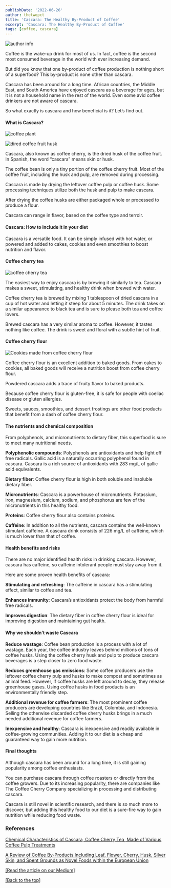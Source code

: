 ```yaml
---
publishDate: '2022-06-26'
author: thetwopct
title: 'Cascara: The Healthy By-Product of Coffee'
excerpt: 'Cascara: The Healthy By-Product of Coffee'
tags: [coffee, cascara]
---
```


![author info](https://miro.medium.com/v2/resize:fit:720/format:webp/1*7SkY6jcHty5ooS1xRSa9Kg.jpeg)

Coffee is the wake-up drink for most of us. In fact, coffee is the second most consumed beverage in the world with ever increasing demand.

But did you know that one by-product of coffee production is nothing short of a superfood? This by-product is none other than cascara.

Cascara has been around for a long time. African countries, the Middle East, and South America have enjoyed cascara as a beverage for ages, but it is not a household name in the rest of the world. Even some avid coffee drinkers are not aware of cascara.

So what exactly is cascara and how beneficial is it? Let’s find out.

#### What is Cascara?

![coffee plant](https://miro.medium.com/v2/resize:fit:720/format:webp/0*W1QmyerFZ8QbrHAc)

![dired coffee fruit husk](https://miro.medium.com/v2/resize:fit:720/format:webp/0*z5cksISsFYPOHI28)

Cascara, also known as coffee cherry, is the dried husk of the coffee fruit. In Spanish, the word “cascara” means skin or husk.

The coffee bean is only a tiny portion of the coffee cherry fruit. Most of the coffee fruit, including the husk and pulp, are removed during processing.

Cascara is made by drying the leftover coffee pulp or coffee husk. Some processing techniques utilize both the husk and pulp to make cascara.

After drying the coffee husks are either packaged whole or processed to produce a flour.

Cascara can range in flavor, based on the coffee type and terroir.

#### Cascara: How to include it in your diet

Cascara is a versatile food. It can be simply infused with hot water, or powered and added to cakes, cookies and even smoothies to boost nutrition and flavor.

#### Coffee cherry tea

![coffee cherry tea](https://miro.medium.com/v2/resize:fit:720/format:webp/0*Trg50TMnWzf7fIwS)

The easiest way to enjoy cascara is by brewing it similarly to tea. Cascara makes a sweet, stimulating, and healthy drink when brewed with water.

Coffee cherry tea is brewed by mixing 1 tablespoon of dried cascara in a cup of hot water and letting it steep for about 5 minutes. The drink takes on a similar appearance to black tea and is sure to please both tea and coffee lovers.

Brewed cascara has a very similar aroma to coffee. However, it tastes nothing like coffee. The drink is sweet and floral with a subtle hint of fruit.

#### Coffee cherry flour

![Cookies made from coffee cherry flour](https://miro.medium.com/v2/resize:fit:640/format:webp/0*IvQ2CnfioIJwFP1h)

Coffee cherry flour is an excellent addition to baked goods. From cakes to cookies, all baked goods will receive a nutrition boost from coffee cherry flour.

Powdered cascara adds a trace of fruity flavor to baked products.

Because coffee cherry flour is gluten-free, it is safe for people with coeliac disease or gluten allergies.

Sweets, sauces, smoothies, and dessert frostings are other food products that benefit from a dash of coffee cherry flour.

#### The nutrients and chemical composition

From polyphenols, and micronutrients to dietary fiber, this superfood is sure to meet many nutritional needs.

**Polyphenolic compounds**: Polyphenols are antioxidants and help fight off free radicals. Gallic acid is a naturally occurring polyphenol found in cascara. Cascara is a rich source of antioxidants with 283 mg/L of gallic acid equivalents.

**Dietary fiber**: Coffee cherry flour is high in both soluble and insoluble dietary fiber.

**Micronutrients**: Cascara is a powerhouse of micronutrients. Potassium, iron, magnesium, calcium, sodium, and phosphorus are few of the micronutrients in this healthy food.

**Proteins**: Coffee cherry flour also contains proteins.

**Caffeine**: In addition to all the nutrients, cascara contains the well-known stimulant caffeine. A cascara drink consists of 226 mg/L of caffeine, which is much lower than that of coffee.

#### Health benefits and risks

There are no major identified health risks in drinking cascara. However, cascara has caffeine, so caffeine intolerant people must stay away from it.

Here are some proven health benefits of cascara:

**Stimulating and refreshing**: The caffeine in cascara has a stimulating effect, similar to coffee and tea.

**Enhances immunity**: Cascara’s antioxidants protect the body from harmful free radicals.

**Improves digestion**: The dietary fiber in coffee cherry flour is ideal for improving digestion and maintaining gut health.

#### Why we shouldn’t waste Cascara

**Reduce wastage**: Coffee bean production is a process with a lot of wastage. Each year, the coffee industry leaves behind millions of tons of coffee husks. Using the coffee cherry husk and pulp to produce cascara beverages is a step closer to zero food waste.

**Reduces greenhouse gas emissions**: Some coffee producers use the leftover coffee cherry pulp and husks to make compost and sometimes as animal feed. However, if coffee husks are left around to decay, they release greenhouse gases. Using coffee husks in food products is an environmentally friendly step.

**Additional revenue for coffee farmers**: The most prominent coffee producers are developing countries like Brazil, Colombia, and Indonesia. Selling the otherwise discarded coffee cherry husks brings in a much needed additional revenue for coffee farmers.

**Inexpensive and healthy**: Cascara is inexpensive and readily available in coffee-growing communities. Adding it to our diet is a cheap and guaranteed way to gain more nutrition.

#### Final thoughts

Although cascara has been around for a long time, it is still gaining popularity among coffee enthusiasts.

You can purchase cascara through coffee roasters or directly from the coffee growers. Due to its increasing popularity, there are companies like The Coffee Cherry Company specializing in processing and distributing cascara.

Cascara is still novel in scientific research, and there is so much more to discover, but adding this healthy food to our diet is a sure-fire way to gain nutrition while reducing food waste.

### References

[Chemical Characteristics of Cascara, Coffee Cherry Tea, Made of Various Coffee Pulp Treatments](https://www.researchgate.net/publication/350367173_Chemical_Characteristics_of_Cascara_Coffee_Cherry_Tea_Made_of_Various_Coffee_Pulp_Treatments)

[A Review of Coffee By-Products Including Leaf, Flower, Cherry, Husk, Silver Skin, and Spent Grounds as Novel Foods within the European Union](https://www.mdpi.com/2304-8158/9/5/665/htm)

[[Read the article on our Medium]](https://benzymeventures.medium.com/cascara-the-healthy-by-product-of-coffee-5e8dcf47caef)

[[Back to the top]](#top)
